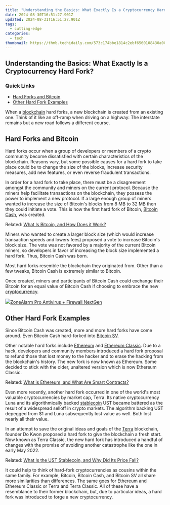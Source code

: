 ```yaml
---
title: "Understanding the Basics: What Exactly Is a Cryptocurrency Hard Fork?"
date: 2024-08-30T16:51:27.901Z
updated: 2024-08-31T16:51:27.901Z
tags:
  - cutting-edge
categories:
  - tech
thumbnail: https://thmb.techidaily.com/573c174bbe1814c2ebf6560108430a00295460b2589a6751d5b34e698171f0aa.jpg
---
```


## Understanding the Basics: What Exactly Is a Cryptocurrency Hard Fork?

### Quick Links

* [Hard Forks and Bitcoin](https://sim-unlock.techidaily.com/sim-unlock-poco-c55-phones-without-code-2-ways-to-remove-android-sim-lock-by-drfone-android/)
* [Other Hard Fork Examples](https://printer-issues.techidaily.com/resolve-page-missing-issue-with-printers/)

 When a [blockchain](https://facebook-videos.techidaily.com/updated-2024-approved-top-playlist-hits-social-medias-1-10-video-winners/) hard forks, a new blockchain is created from an existing one. Think of it like an off-ramp when driving on a highway: The interstate remains but a new road follows a different course.

##  Hard Forks and Bitcoin

 Hard forks occur when a group of developers or members of a crypto community become dissatisfied with certain characteristics of the blockchain. Reasons vary, but some possible causes for a hard fork to take place could be to change the size of the blocks, increase security measures, add new features, or even reverse fraudulent transactions.

 In order for a hard fork to take place, there must be a disagreement amongst the community and miners on the current protocol. Because the miners help facilitate transactions on the blockchain, they possess the power to implement a new protocol. If a large enough group of miners wanted to increase the size of Bitcoin's blocks from 8 MB to 32 MB then they could initiate a vote. This is how the first hard fork of Bitcoin, [Bitcoin Cash](https://bitcoincash.org/), was created.

Related: [What Is Bitcoin, and How Does it Work?](https://extra-support.techidaily.com/navigating-through-excellent-hdr-cam-choices-for-2024/) 

 Miners who wanted to create a larger block size (which would increase transaction speeds and lowers fees) proposed a vote to increase Bitcoin's block size. The vote was not favored by a majority of the current Bitcoin miners, so developers in favor of increasing the block size implemented a hard fork. Thus, Bitcoin Cash was born.

 Most hard forks resemble the blockchain they originated from. Other than a few tweaks, Bitcoin Cash is extremely similar to Bitcoin.

 Once created, miners and participants of Bitcoin Cash could exchange their Bitcoin for an equal value of Bitcoin Cash if choosing to embrace the new [cryptocurrency](https://sim-unlock.techidaily.com/in-2024-top-11-free-apps-to-check-imei-on-itel-p40plus-phones-by-drfone-android/).

<!-- affiliate ads begin -->
<a href="https://estore.zonealarm.com/order/checkout.php?PRODS=38658749&QTY=1&AFFILIATE=108875&CART=1"><img src="https://sc1.checkpoint.com/sc1/za/images/boxes/pa_500.png" border="0">ZoneAlarm Pro Antivirus + Firewall NextGen</a>
<!-- affiliate ads end -->
##  Other Hard Fork Examples

 Since Bitcoin Cash was created, more and more hard forks have come around. Even Bitcoin Cash hard-forked into [Bitcoin SV](https://bitcoinsv.com/).

 Other notable hard forks include [Ethereum](https://ethereum.org/en/) and [Ethereum Classic](https://ethereumclassic.org/). Due to a hack, developers and community members introduced a hard fork proposal to refund those that lost money to the hacker and to erase the hacking from the blockchain's history. The new fork is now known as Ethereum. Some decided to stick with the older, unaltered version which is now Ethereum Classic.

Related: [What is Ethereum, and What Are Smart Contracts?](https://extra-information.techidaily.com/in-2024-automated-opener-your-srt-files-windows-and-mac/) 

 Even more recently, another hard fork occurred in one of the world's most valuable cryptocurrencies by market cap, Terra. Its native cryptocurrency Luna and its algorithmically backed [stablecoin](https://iphone-unlock.techidaily.com/in-2024-7-top-ways-to-resolve-apple-id-not-active-issue-for-apple-iphone-15-drfone-by-drfone-ios/) UST became battered as the result of a widespread selloff in crypto markets. The algorithm backing UST depegged from $1 and Luna subsequently lost value as well. Both lost nearly all their value.

 In an attempt to save the original ideas and goals of the [Terra](https://www.terra.money/) blockchain, founder Do Kwon proposed a hard fork to give the blockchain a fresh start. Now known as Terra Classic, the new hard fork has introduced a handful of changes with the promise of avoiding another catastrophe like the one in early May 2022.

Related: [What Is the UST Stablecoin, and Why Did Its Price Fall?](https://vp-tips.techidaily.com/updated-2024-approved-predicting-film-production-costs-music-video/) 

 It could help to think of hard-fork cryptocurrencies as cousins within the same family. For example, Bitcoin, Bitcoin Cash, and Bitcoin SV all share more similarities than differences. The same goes for Ethereum and Ethereum Classic or Terra and Terra Classic. All of these have a resemblance to their former blockchain, but, due to particular ideas, a hard fork was introduced to forge a new cryptocurrency.

<ins class="adsbygoogle"
     style="display:block"
     data-ad-format="autorelaxed"
     data-ad-client="ca-pub-7571918770474297"
     data-ad-slot="1223367746"></ins>



<ins class="adsbygoogle"
     style="display:block"
     data-ad-client="ca-pub-7571918770474297"
     data-ad-slot="8358498916"
     data-ad-format="auto"
     data-full-width-responsive="true"></ins>


